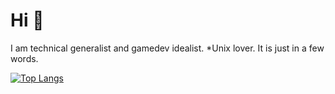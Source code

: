 # Hi 🙂
I am technical generalist and gamedev idealist. *Unix lover. It is just in a few words.

[![Top Langs](https://github-readme-stats.vercel.app/api/top-langs/?username=mattmaniak&langs_count=10&layout=compact&size_weight=0.5&count_weight=0.5&theme=cobalt)](https://github.com/anuraghazra/github-readme-stats)
